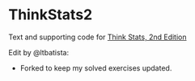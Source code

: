 ThinkStats2
===========

Text and supporting code for [Think Stats, 2nd Edition](http://greenteapress.com/thinkstats2/index.html)

Edit by @ltbatista:
* Forked to keep my solved exercises updated.
